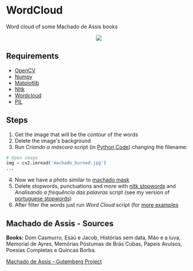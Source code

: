 # WordCloud
Word cloud of some Machado de Assis books

<p align="center">
  <img src="https://user-images.githubusercontent.com/56649205/84083088-59449e80-a9b7-11ea-9ed2-621a560713c3.jpg">
</p>

## Requirements
* [OpenCV](https://pypi.org/project/opencv-python/)
* [Numpy](https://numpy.org/)
* [Matplotlib](https://matplotlib.org/)
* [Nltk](https://pypi.org/project/nltk/)
* [Wordcloud](https://amueller.github.io/word_cloud/)
* [PIL](https://pypi.org/project/Pillow/)

## Steps
1) Get the image that will be the contour of the words
2) Delete the image's background
3) Run *Criando a máscara* script (in [Python Code](https://github.com/luiseduardobr1/WordCloud/blob/master/MachadoPython.ipynb)) changing the filename:
```Python
# Open image
img = cv2.imread('machado_burned.jpg')
...
```
4) Now we have a photo similar to [machado mask](https://github.com/luiseduardobr1/WordCloud/blob/master/machado_mask.jpg)
5) Delete stopwords, punctuations and more with [nltk stopwords](https://www.nltk.org/book/ch02.html) and *Analisando a frequência das palavras* script (see my version of [portuguese stopwords](https://github.com/luiseduardobr1/WordCloud/blob/master/portuguese_stopwords))
6) After filter the words just run *Word Cloud* script (for [more examples](https://amueller.github.io/word_cloud/auto_examples/index.html)

## Machado de Assis - Sources
**Books:** Dom Casmurro, Esaú e Jacob, Histórias sem data, Mão e a luva, Memorial de Ayres, Memórias Póstumas de Brás Cubas, Papeis Avulsos, Poesias Completas e Quincas Borba. 

[Machado de Assis - Gutemberg Project](http://www.gutenberg.org/ebooks/author/9685)
